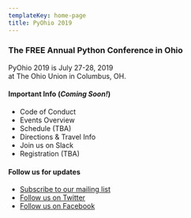 ```yaml
---
templateKey: home-page
title: PyOhio 2019
---
```

### The FREE Annual Python Conference in Ohio

PyOhio 2019 is July 27-28, 2019 <br>at The Ohio Union in Columbus, OH.

#### Important Info (*Coming Soon!*)

- Code of Conduct
- Events Overview
- Schedule (TBA)
- Directions & Travel Info
- Join us on Slack
- Registration (TBA)

#### Follow us for updates

- [Subscribe to our mailing list](/news/keep-in-touch)
- [Follow us on Twitter](https://twitter.com/pyohio)
- [Follow us on Facebook](https://facebook.com/pyohio)
